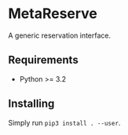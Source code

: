 # MetaReserve
A generic reservation interface.

## Requirements
 - Python >= 3.2


## Installing
Simply run `pip3 install . --user`.
